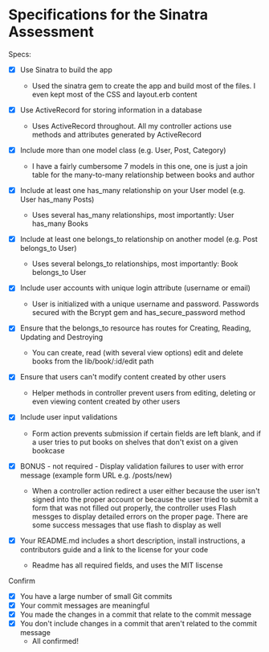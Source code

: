 # Specifications for the Sinatra Assessment

Specs:
- [x] Use Sinatra to build the app
  - Used the sinatra gem to create the app and build most of the files. I even kept most of the CSS and layout.erb content

- [X] Use ActiveRecord for storing information in a database
  - Uses ActiveRecord throughout. All my controller actions use methods and attributes generated by ActiveRecord

- [X] Include more than one model class (e.g. User, Post, Category)
  - I have a fairly cumbersome 7 models in this one, one is just a join table for the many-to-many relationship between books and author

- [X] Include at least one has_many relationship on your User model (e.g. User has_many Posts)
  - Uses several has_many relationships, most importantly: User has_many Books

- [X] Include at least one belongs_to relationship on another model (e.g. Post belongs_to User)
  - Uses several belongs_to relationships, most importantly: Book belongs_to User

- [X] Include user accounts with unique login attribute (username or email)
  - User is initialized with a unique username and password. Passwords secured with the Bcrypt gem and has_secure_password method

- [X] Ensure that the belongs_to resource has routes for Creating, Reading, Updating and Destroying
  - You can create, read (with several view options) edit and delete books from the lib/book/:id/edit path

- [X] Ensure that users can't modify content created by other users
  - Helper methods in controller prevent users from editing, deleting or even viewing content created by other users

- [X] Include user input validations
  - Form action prevents submission if certain fields are left blank, and if a user tries to put books on shelves that don't exist on a given bookcase

- [X] BONUS - not required - Display validation failures to user with error message (example form URL e.g. /posts/new)
  - When a controller action redirect a user either because the user isn't signed into the proper account or because the user tried to submit a form that was not filled out properly, the controller uses Flash messges to display detailed errors on the proper page. There are some success messages that use flash to display as well

- [X] Your README.md includes a short description, install instructions, a contributors guide and a link to the license for your code
  - Readme has all required fields, and uses the MIT liscense

Confirm
- [X] You have a large number of small Git commits
- [X] Your commit messages are meaningful
- [X] You made the changes in a commit that relate to the commit message
- [X] You don't include changes in a commit that aren't related to the commit message
  - All confirmed!
